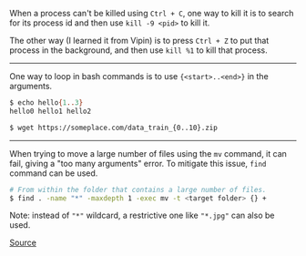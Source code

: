 When a process can't be killed using `Ctrl + C`, one way to kill it is to search for its process id and then use `kill -9 <pid>` to kill it.

The other way (I learned it from Vipin) is to press `Ctrl + Z` to put that process in the background, and then use `kill %1` to kill that process.

----

One way to loop in bash commands is to use `{<start>..<end>}` in the arguments.
```bash
$ echo hello{1..3}
hello0 hello1 hello2

$ wget https://someplace.com/data_train_{0..10}.zip
```

----

When trying to move a large number of files using the `mv` command, it can fail, giving a "too many arguments" error. To mitigate this issue, `find` command can be used.
```bash
# From within the folder that contains a large number of files.
$ find . -name "*" -maxdepth 1 -exec mv -t <target folder> {} +
```
Note: instead of `"*"` wildcard, a restrictive one like `"*.jpg"` can also be used.

[Source](https://unix.stackexchange.com/a/102855)
